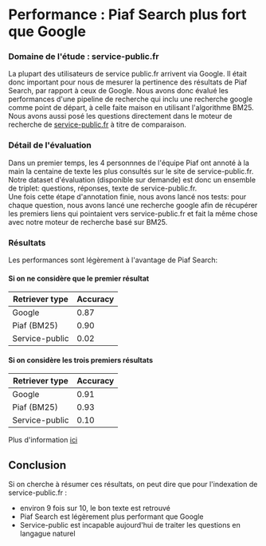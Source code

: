 # Performance : Piaf Search plus fort que Google

### Domaine de l'étude : service-public.fr
La plupart des utilisateurs de service public.fr arrivent via Google. Il était donc important pour nous de mesurer la pertinence des résultats de Piaf Search, par rapport à ceux de Google.
Nous avons donc évalué les performances d'une pipeline de recherche qui inclu une recherche google comme point de départ, à celle faite maison en utilisant l'algorithme BM25. Nous avons aussi posé les questions directement dans le moteur de recherche de [service-public.fr](https://service-public.fr) à titre de comparaison.
 

### Détail de l'évaluation
Dans un premier temps, les 4 personnnes de l'équipe Piaf ont annoté à la main la centaine de texte les plus consultés sur le site de service-public.fr. Notre dataset d'évaluation (disponible sur demande) est donc un ensemble de triplet: questions, réponses, texte de service-public.fr.   
Une fois cette étape d'annotation finie, nous avons lancé nos tests: pour chaque question, nous avons lancé une recherche google afin de récupérer les premiers liens qui pointaient vers service-public.fr et fait la même chose avec notre moteur de recherche basé sur BM25.


### Résultats 
Les performances sont légèrement à l'avantage de Piaf Search:

#### Si on ne considère que le premier résultat
| Retriever type | Accuracy |
| -------- | -------- |
| Google | 0.87|
| Piaf (BM25)     | 0.90     |
| Service-public  | 0.02     |

#### Si on considère les trois premiers résultats  
| Retriever type | Accuracy |
| -------- | -------- |
| Google|     0.91|
| Piaf (BM25)     | 0.93     |
| Service-public  | 0.10     |

Plus d'information [ici](https://github.com/etalab-ia/piaf-ml/pull/102)
  
  ## Conclusion
Si on cherche à résumer ces résultats, on peut dire que pour l'indexation de service-public.fr :
- environ 9 fois sur 10, le bon texte est retrouvé
- Piaf Search est légèrement plus performant que Google
- Service-public est incapable aujourd'hui de traiter les questions en langague naturel
